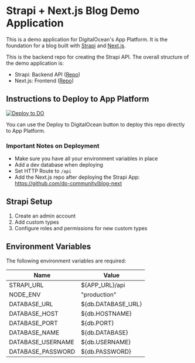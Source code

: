 # Strapi + Next.js Blog Demo Application

This is a demo application for DigitalOcean's App Platform. It is the foundation for a blog built with [Strapi](https://strapi.io/) and [Next.js](https://nextjs.org/).

This is the backend repo for creating the Strapi API. The overall structure of the demo application is:

-   Strapi: Backend API ([Repo](https://github.com/do-community/blog-strapi))
-   Next.js: Frontend ([Repo](https://github.com/do-community/blog-next))

## Instructions to Deploy to App Platform

[![Deploy to DO](https://mp-assets1.sfo2.digitaloceanspaces.com/deploy-to-do/do-btn-blue.svg)](https://cloud.digitalocean.com/apps/new?repo=https://github.com/iambulmaro/webworks-strapi/tree/master)

You can use the Deploy to DigitalOcean button to deploy this repo directly to App Platform.


### Important Notes on Deployment

-   Make sure you have all your environment variables in place
-   Add a dev database when deploying
-   Set HTTP Route to `/api`
-   Add the Next.js repo after deploying the Strapi App: https://github.com/do-community/blog-next

## Strapi Setup

1. Create an admin account
1. Add custom types
1. Configure roles and permissions for new custom types

## Environment Variables

The following environment variables are required:

| Name          | Value                 |
| ------------- | --------------------- |
| STRAPI_URL    | ${APP_URL}/api        |
| NODE_ENV      | "production"          |
| DATABASE_URL  | ${db.DATABASE_URL}    |
| DATABASE_HOST       | ${db.HOSTNAME}        |
| DATABASE_PORT       | ${db.PORT}            |
| DATABASE_NAME   | ${db.DATABASE}        |
| DATABASE_USERNAME   | ${db.USERNAME}        |
| DATABASE_PASSWORD   | ${db.PASSWORD}            |
